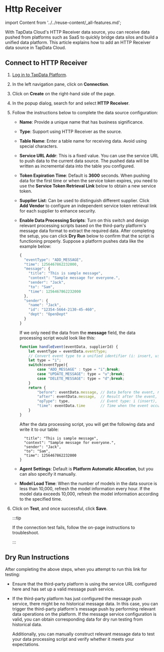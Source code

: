 # Http Receiver

import Content from '../../reuse-content/_all-features.md';

<Content />

With TapData Cloud's HTTP Receiver data source, you can receive data pushed from platforms such as SaaS to quickly bridge data silos and build a unified data platform. This article explains how to add an HTTP Receiver data source in TapData Cloud.

## Connect to HTTP Receiver

1. [Log in to TapData Platform](../../user-guide/log-in.md).

2. In the left navigation pane, click on **Connection**.

3. Click on **Create** on the right-hand side of the page.

4. In the popup dialog, search for and select **HTTP Receiver**.

5. Follow the instructions below to complete the data source <span id="320-http-receiver">configuration</span>:

    * **Name**: Provide a unique name that has business significance.
    * **Type**: Support using HTTP Receiver as the source.
    * **Table Name**: Enter a table name for receiving data. Avoid using special characters.
    * **Service URL Addr**: This is a fixed value. You can use the service URL to push data to the current data source. The pushed data will be written as incremental data into the table you configured.
    * **Token Expiration Time**: Default is **3600** seconds. When pushing data for the first time or when the service token expires, you need to use the **Service Token Retrieval Link** below to obtain a new service token.
    * **Supplier List**: Can be used to distinguish different supplier. Click **Add Vendor** to configure an independent service token retrieval link for each supplier to enhance security.
    * **Enable Data Processing Scripts**: Turn on this switch and design relevant processing scripts based on the third-party platform's message data format to extract the required data. After completing the setup, you can click **Dry Run** below to confirm that the script is functioning properly.
      Suppose a platform pushes data like the example below:
      
      ```js
      {
        "eventType": "ADD_MESSAGE",
        "time": 1256467862232000,
        "message": {
          "title": "This is sample message",
          "context": "Sample message for everyone.",
          "sender": "Jack",
          "to": "Sam",
          "time": 1256467862232000
        },
        "sender": {
          "name": "Jack",
          "id": "12354-5664-2130-45-460",
          "dept": "OpenDept"
        }
      }
      ```
      If we only need the data from the **message** field, the data processing script would look like this:
      ```js
      function handleEvent(eventData, supplierId) {
          let eventType = eventData.eventType;
          // Convert event type to a unified identifier (i: insert, u: update, d: delete)
          let type = "i";
          switch(eventType){
              case "ADD_MESSAGE" : type = "i";break;
              case "UPDATE_MESSAGE": type = "u";break;
              case "DELETE_MESSAGE": type = "d";break;
          }
          return {
              "before": eventData.message, // Data before the event, required for delete events
              "after": eventData.message,  // Result after the event, required for insert and update events
              "opType": type,              // Event type: i (insert), u (update), d (delete)
              "time": eventData.time       // Time when the event occurred, timestamp value
          }
      }
      ```
      After the data processing script, you will get the following data and write it to our table:
      ```js{
        "title": "This is sample message",
        "context": "Sample message for everyone.",
        "sender": "Jack",
        "to": "Sam",
        "time": 1256467862232000
      }
      ```
    * **Agent Settings**: Default is **Platform Automatic Allocation**, but you can also specify it manually.
    * **Model Load Time**: When the number of models in the data source is less than 10,000, refresh the model information every hour. If the model data exceeds 10,000, refresh the model information according to the specified time.
   
6. Click on **Test**, and once successful, click **Save**.

   :::tip

   If the connection test fails, follow the on-page instructions to troubleshoot.

   :::



## Dry Run Instructions

After completing the above steps, when you attempt to run this link for testing:

* Ensure that the third-party platform is using the service URL configured here and has set up a valid message push service.

* If the third-party platform has just configured the message push service, there might be no historical message data. In this case, you can trigger the third-party platform's message push by performing relevant data operations on the platform. If the message service configuration is valid, you can obtain corresponding data for dry run testing from historical data.

  Additionally, you can manually construct relevant message data to test your data processing script and verify whether it meets your expectations.

